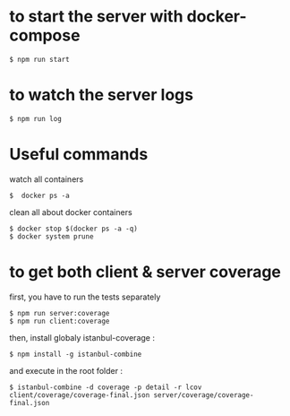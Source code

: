 # to start the server with docker-compose
```
$ npm run start
```
# to watch the server logs
```
$ npm run log
```
# Useful commands
watch all containers
```
$  docker ps -a
```
clean all about docker containers
```
$ docker stop $(docker ps -a -q)
$ docker system prune
```

# to get both client & server coverage
first, you have to run the tests separately
```
$ npm run server:coverage
$ npm run client:coverage
```
then, install globaly istanbul-coverage :
```
$ npm install -g istanbul-combine
```
and execute in the root folder :
```
$ istanbul-combine -d coverage -p detail -r lcov client/coverage/coverage-final.json server/coverage/coverage-final.json
```